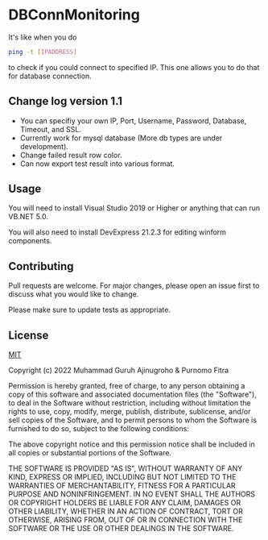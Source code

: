 # DBConnMonitoring

It's like when you do
```bash
ping -t [IPADDRESS]
```
to check if you could connect to specified IP. This one allows you to do that for database connection.

## Change log version 1.1

- You can specifiy your own IP, Port, Username, Password, Database, Timeout, and SSL.
- Currently work for mysql database (More db types are under development).
- Change failed result row color.
- Can now export test result into various format.

## Usage

You will need to install Visual Studio 2019 or Higher or anything that can run VB.NET 5.0.

You will also need to install DevExpress 21.2.3 for editing winform components.

## Contributing
Pull requests are welcome. For major changes, please open an issue first to discuss what you would like to change.

Please make sure to update tests as appropriate.

## License
[MIT](https://choosealicense.com/licenses/mit/)

Copyright (c) 2022 Muhammad Guruh Ajinugroho & Purnomo Fitra

Permission is hereby granted, free of charge, to any person obtaining a copy
of this software and associated documentation files (the "Software"), to deal
in the Software without restriction, including without limitation the rights
to use, copy, modify, merge, publish, distribute, sublicense, and/or sell
copies of the Software, and to permit persons to whom the Software is
furnished to do so, subject to the following conditions:

The above copyright notice and this permission notice shall be included in all
copies or substantial portions of the Software.

THE SOFTWARE IS PROVIDED "AS IS", WITHOUT WARRANTY OF ANY KIND, EXPRESS OR
IMPLIED, INCLUDING BUT NOT LIMITED TO THE WARRANTIES OF MERCHANTABILITY,
FITNESS FOR A PARTICULAR PURPOSE AND NONINFRINGEMENT. IN NO EVENT SHALL THE
AUTHORS OR COPYRIGHT HOLDERS BE LIABLE FOR ANY CLAIM, DAMAGES OR OTHER
LIABILITY, WHETHER IN AN ACTION OF CONTRACT, TORT OR OTHERWISE, ARISING FROM,
OUT OF OR IN CONNECTION WITH THE SOFTWARE OR THE USE OR OTHER DEALINGS IN THE
SOFTWARE.
